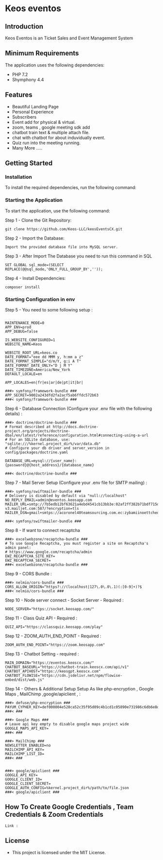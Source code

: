 
# Keos eventos

## Introduction

Keos Eventos is an Ticket Sales and Event Management System


## Minimum Requirements

The application uses the following dependencies:

- PHP 7.2
- Shymphony 4.4


## Features

- Beautiful Landing Page
- Personal Experience
- Subscribers
- Event add for physical & virtual.
- zoom, teams , google meeting sdk add 
- chatbot train text & multiple attach file.
- chat with chatbot for about induvidually event.
- Quiz run into the meeting running. 
- Many More .....

## Getting Started

### Installation

To install the required dependencies, run the following command:

### Starting the Application

To start the application, use the following command:

Step 1 - Clone the Git Repository:

```
git clone https://github.com/Keos-LLC/keosEventsCX.git

```
Step 2 - Import the Database:

```
Import the provided database file into MySQL server.

```

Step 3 - After Import The Database you need to run this command in SQL

```
SET GLOBAL sql_mode=(SELECT REPLACE(@@sql_mode,'ONLY_FULL_GROUP_BY',''));

```

Step 4 - Install Dependencies:

```
composer install

```

### Starting Configuration in env

Step 5 - You need to some following setup :

```

MAINTENANCE_MODE=0
APP_ENV=prod
APP_DEBUG=false

IS_WEBSITE_CONFIGURED=1
WEBSITE_NAME=Keos

WEBSITE_ROOT_URL=keos.co
DATE_FORMAT="eee dd MMM y, h:mm a z"
DATE_FORMAT_SIMPLE="d/m/Y, g:i A T"
DATE_FORMAT_DATE_ONLY="D j M Y"
DATE_TIMEZONE=America/New_York
DEFAULT_LOCALE=en

APP_LOCALES=en|fr|es|ar|de|pt|it|br|

###> symfony/framework-bundle ###
APP_SECRET=9002a243dfd2fa2acf5ab6ffdc572b63
###< symfony/framework-bundle ###

```

Step 6 - Database Connection (Configure your .env file with the following details) :

```
###> doctrine/doctrine-bundle ###
# Format described at http://docs.doctrine-project.org/projects/doctrine-dbal/en/latest/reference/configuration.html#connecting-using-a-url
# For an SQLite database, use: "sqlite:///%kernel.project_dir%/var/data.db"
# Configure your db driver and server_version in config/packages/doctrine.yaml

DATABASE_URL=mysql://{user_name}:{password}@{host_address}/{database_name}

###< doctrine/doctrine-bundle ###

```

Step 7 - Mail Server Setup (Configure your .env file for SMTP mailing) :

```
###> symfony/swiftmailer-bundle ###
# Delivery is disabled by default via "null://localhost"
NO_REPLY_EMAIL=admin@eventos.keosapp.com
MAILER_URL=smtp://7b5edb12bf63621a4ebd4541cb13bb3e:02af2ff382b71bdf715deb225336bb0f@in-v3.mailjet.com:587/?encryption=tls
MAILER_DSN=gmail+smtps://acoronel40teamsourcing.com.ec:zybamiinoettched@default

###< symfony/swiftmailer-bundle ###

```

Step 8 - If want to connect recaptcha

```
###> excelwebzone/recaptcha-bundle ###
# To use Google Recaptcha, you must register a site on Recaptcha's admin panel:
# https://www.google.com/recaptcha/admin
EWZ_RECAPTCHA_SITE_KEY=
EWZ_RECAPTCHA_SECRET=
###< excelwebzone/recaptcha-bundle ###

```

Step 9 - CORS Bundle :

```
###> nelmio/cors-bundle ###
CORS_ALLOW_ORIGIN=^https?://(localhost|127\.0\.0\.1)(:[0-9]+)?$
###< nelmio/cors-bundle ###

```

Step 10 -  Node server connect - Socket Server - Required :

```
NODE_SERVER="https://socket.keosapp.com/"

```

Step 11 -  Class Quiz API - Required :

```
QUIZ_API="https://classquiz.keosapp.com/play"

```

Step 12 -  ZOOM_AUTH_END_POINT - Required :

```
ZOOM_AUTH_END_POINT="https://zoom.keosapp.com"

```

Step 13 -  Chatbot Setting - required :

```
MAIN_DOMAIN="https://eventos.keoscx.com/"
CHATBOT_BASEURL="https://chatbot-train.keoscx.com/api/v1"
CHATBOT_APIHOST="https://keosgpt.keoscx.com"
CHATBOT_FLOWISE="https://cdn.jsdelivr.net/npm/flowise-embed/dist/web.js"

```

Step 14 - Others & Additional Setup Setup As like php-encryption , Google Maps , MailChimp ,google/apiclient , :

```
###> defuse/php-encryption ###
PAYUM_CYPHER_KEY=def000004e528ca52c35f95d09c4b1cd1c05890e731986c6db6e8dc8b703d1a27a57da13d2770a2974651a4842241b407b83ff29e71dae4491bbff3b1088778f1fc067d4
###< ###

###> Google Maps ###
# Leave api key empty to disable google maps project wide
GOOGLE_MAPS_API_KEY=
###< ###

###> MailChimp ###
NEWSLETTER_ENABLED=no
MAILCHIMP_API_KEY=
MAILCHIMP_LIST_ID=
###< ###


###> google/apiclient ###
GOOGLE_API_KEY=
GOOGLE_CLIENT_ID=
GOOGLE_CLIENT_SECRET=
GOOGLE_AUTH_CONFIG=%kernel.project_dir%/path/to/file.json
###< google/apiclient ###

```

## How To Create Google Credentials , Team Credentials &  Zoom Credentials 

```
Link : 

```

## License

- This project is licensed under the MIT License.


